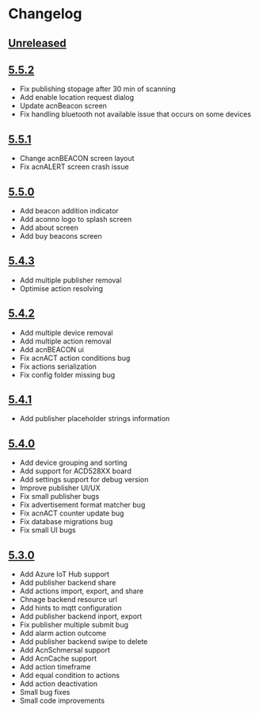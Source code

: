 # Changelog

## [Unreleased]

## [5.5.2]
- Fix publishing stopage after 30 min of scanning
- Add enable location request dialog
- Update acnBeacon screen
- Fix handling bluetooth not available issue that occurs on some devices

## [5.5.1]
- Change acnBEACON screen layout
- Fix acnALERT screen crash issue

## [5.5.0]
- Add beacon addition indicator
- Add aconno logo to splash screen
- Add about screen
- Add buy beacons screen

## [5.4.3]
- Add multiple publisher removal
- Optimise action resolving

## [5.4.2]
- Add multiple device removal
- Add multiple action removal
- Add acnBEACON ui
- Fix acnACT action conditions bug
- Fix actions serialization
- Fix config folder missing bug

## [5.4.1]
- Add publisher placeholder strings information

## [5.4.0]
- Add device grouping and sorting
- Add support for ACD528XX board
- Add settings support for debug version
- Improve publisher UI/UX
- Fix small publisher bugs
- Fix advertisement format matcher bug
- Fix acnACT counter update bug
- Fix database migrations bug
- Fix small UI bugs

## [5.3.0]
- Add Azure IoT Hub support
- Add publisher backend share
- Add actions import, export, and share
- Chnage backend resource url
- Add hints to mqtt configuration
- Add publisher backend inport, export
- Fix publisher multiple submit bug
- Add alarm action outcome
- Add publisher backend swipe to delete
- Add AcnSchmersal support
- Add AcnCache support
- Add action timeframe
- Add equal condition to actions
- Add action deactivation
- Small bug fixes
- Small code improvements

[Unreleased]: https://github.com/aconno/Sensorics/compare/master...develop
[5.5.2]: https://github.com/aconno/Sensorics/releases/tag/v5.5.2
[5.5.1]: https://github.com/aconno/Sensorics/releases/tag/v5.5.1
[5.5.0]: https://github.com/aconno/Sensorics/releases/tag/v5.5.0
[5.4.3]: https://github.com/aconno/Sensorics/releases/tag/v5.4.3
[5.4.2]: https://github.com/aconno/Sensorics/releases/tag/v5.4.2
[5.4.1]: https://github.com/aconno/Sensorics/releases/tag/v5.4.1
[5.4.0]: https://github.com/aconno/Sensorics/releases/tag/v5.4.0
[5.3.0]: https://github.com/aconno/Sensorics/releases/tag/v5.3.0

